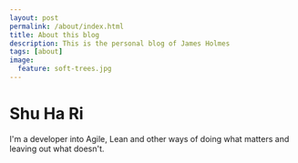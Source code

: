 ```yaml
---
layout: post
permalink: /about/index.html
title: About this blog	 
description: This is the personal blog of James Holmes 
tags: [about]
image:
  feature: soft-trees.jpg
---
```


# Shu Ha Ri
I'm a developer into Agile, Lean and other ways of doing what matters and leaving out what doesn't. 

